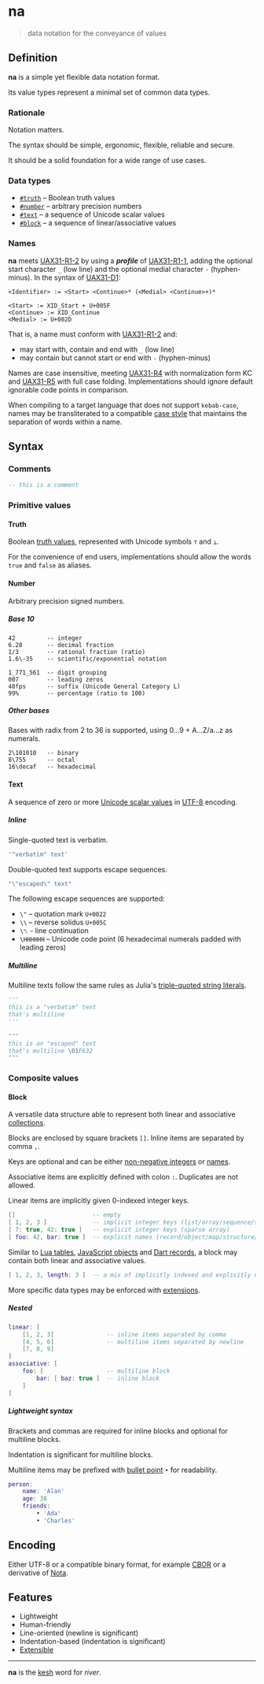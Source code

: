 # na

> data notation for the conveyance of values

## Definition

**na** is a simple yet flexible data notation format.

Its value types represent a minimal set of common data types.

### Rationale

Notation matters.

The syntax should be simple, ergonomic, flexible, reliable and secure.

It should be a solid foundation for a wide range of use cases.

### Data types

- [`#truth`](#truth) – Boolean truth values
- [`#number`](#number) – arbitrary precision numbers
- [`#text`](#text) – a sequence of Unicode scalar values
- [`#block`](#block) – a sequence of linear/associative values

### Names

**na** meets [UAX31-R1-2](https://unicode.org/reports/tr31/#R1-2) by using a **_profile_** of [UAX31-R1-1](https://unicode.org/reports/tr31/#R1-1), adding the optional start character `_` (low line) and the optional medial character `-` (hyphen-minus). In the syntax of [UAX31-D1](https://unicode.org/reports/tr31/#D1):

    <Identifier> := <Start> <Continue>* (<Medial> <Continue>+)*

    <Start> := XID_Start + U+005F
    <Continue> := XID_Continue
    <Medial> := U+002D

That is, a name must conform with [UAX31-R1-2](https://unicode.org/reports/tr31/#R1-2) and:
- may start with, contain and end with `_` (low line)
- may contain but cannot start or end with `-` (hyphen-minus)

Names are case insensitive, meeting [UAX31-R4](https://unicode.org/reports/tr31/#R4) with normalization form KC and [UAX31-R5](https://unicode.org/reports/tr31/#R5) with full case folding. Implementations should ignore default ignorable code points in comparison.

When compiling to a target language that does not support `kebab-case`, names may be transliterated to a compatible [case style](https://en.wikipedia.org/wiki/Naming_convention_(programming)#Multiple-word_identifiers) that maintains the separation of words within a name.

## Syntax

### Comments

```lua
-- this is a comment
```

### Primitive values

#### Truth

Boolean [truth values](https://en.wikipedia.org/wiki/Truth_value), represented with Unicode symbols `⊤` and `⊥`.

For the convenience of end users, implementations should allow the words `true` and `false` as aliases.

#### Number

Arbitrary precision signed numbers.

##### Base 10

```euphoria
42         -- integer
6.28       -- decimal fraction
1/3        -- rational fraction (ratio)
1.6\-35    -- scientific/exponential notation
```

```euphoria
1_771_561  -- digit grouping
007        -- leading zeros
48fps      -- suffix (Unicode General Category L)
99%        -- percentage (ratio to 100)
```

##### Other bases

Bases with radix from 2 to 36 is supported, using 0…9 + A…Z/a…z as numerals.

```euphoria
2\101010   -- binary
8\755      -- octal
16\decaf   -- hexadecimal
```

#### Text

A sequence of zero or more [Unicode scalar values](https://www.unicode.org/glossary/#unicode_scalar_value) in [UTF-8](https://utf8everywhere.org/) encoding.

##### Inline

Single-quoted text is verbatim.

```lua
'"verbatim" text'
```

Double-quoted text supports escape sequences.

```lua
"\"escaped\" text"
```

The following escape sequences are supported:

- `\"` – quotation mark `U+0022`
- `\\` – reverse solidus `U+005C`
- `\␤` - line continuation
- `\HHHHHH` – Unicode code point (6 hexadecimal numerals padded with leading zeros)

##### Multiline

Multiline texts follow the same rules as Julia's [triple-quoted string literals](https://docs.julialang.org/en/v1/manual/strings/#Triple-Quoted-String-Literals).

```py
'''
this is a "verbatim" text
that's multiline
'''
```

```py
"""
this is an "escaped" text
that's multiline \01F632
"""
```

### Composite values

#### Block

A versatile data structure able to represent both linear and associative [collections](https://en.wikipedia.org/wiki/Collection_(abstract_data_type)).

Blocks are enclosed by square brackets `[]`. Inline items are separated by comma `,`.

Keys are optional and can be either [non-negative integers](#number) or [names](#names).

Associative items are explicitly defined with colon `:`. Duplicates are not allowed.

Linear items are implicitly given 0-indexed integer keys.

```lua
[]                      -- empty
[ 1, 2, 3 ]             -- implicit integer keys (list/array/sequence/stack/queue)
[ 7: true, 42: true ]   -- explicit integer keys (sparse array)
[ foo: 42, bar: true ]  -- explicit names (record/object/map/structure/dictionary/hash)
```

Similar to [Lua tables](https://www.lua.org/pil/2.5.html), [JavaScript objects](https://developer.mozilla.org/en-US/docs/Web/JavaScript/Reference/Global_Objects/Object) and [Dart records](https://dart.dev/language/records#record-fields), a block may contain both linear and associative values.

```lua
[ 1, 2, 3, length: 3 ]  -- a mix of implicitly indexed and explicitly named values
```

More specific data types may be enforced with [extensions](extended.md#standard-types).

##### Nested

```lua
linear: [
    [1, 2, 3]               -- inline items separated by comma
    [4, 5, 6]               -- multiline items separated by newline
    [7, 8, 9]
]
associative: [
    foo: [                  -- multiline block
        bar: [ baz: true ]  -- inline block
    ]
]
```

##### Lightweight syntax

Brackets and commas are required for inline blocks and optional for multiline blocks.

Indentation is significant for multiline blocks.

Multiline items may be prefixed with [bullet point](https://en.wikipedia.org/wiki/Bullet_(typography)) `•` for readability.

```lua
person:
    name: 'Alan'
    age: 38
    friends:
        • 'Ada'
        • 'Charles'
```

## Encoding

Either UTF-8 or a compatible binary format, for example [CBOR](https://en.wikipedia.org/wiki/CBOR) or a derivative of [Nota](https://www.crockford.com/nota.html).

## Features

- Lightweight
- Human-friendly
- Line-oriented (newline is significant)
- Indentation-based (indentation is significant)
- [Extensible](extended.md)

---

**na** is the [kesh](https://www.ursulakleguin.com/kesh-music) word for _river_.
